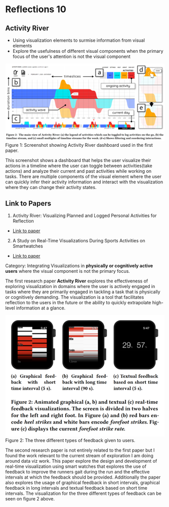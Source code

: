 Reflections 10
===

Activity River
-----------------
- Using visualization elements to surmise information from visual elements
- Explore the usefulness of different visual components when the primary focus of the user's attention is not the visual component



![Screenshot from Paper](/images/activityRiver.png)
Figure 1: Screenshot showing Activity River dashboard used in the first paper.

This screenshot shows a dashboard that helps the user visualize their actions in a timeline where the user can toggle between activities(take actions) and analyze their current and past activities while working on tasks. There are multiple components of the visual element where the user can quickly infer their activity information and interact with the visualization where they can change their activity states.

Link to Papers
-----------------
1. Activity River: Visualizing Planned and Logged Personal Activities for Reflection
  - [Link to paper](https://dl.acm.org/doi/pdf/10.1145/3399715.3399921)
2. A Study on Real-Time Visualizations During Sports Activities on Smartwatches
  - [Link to paper](https://dl.acm.org/doi/pdf/10.1145/3428361.3428409)

Category: Integrating Visualizations in **physically or cognitively active users** where the visual component is not the primary focus.

The first research paper **Activity River** explores the effectiveness of exploring visualization in domains where the user is actively engaged in tasks where they are primarily engaged in tackling a task that is physically or cognitively demanding. The visualization is a tool that facilitates reflection to the users in the future or the ability to quickly extrapolate high-level information at a glance.


![Screenshot for feedback for runners](/images/runnerFeedback.png)
Figure 2: The three different types of feedback given to users.

The second research paper is not entirely related to the first paper but I found the work relevant to the current stream of exploration I am doing around data viz work. This paper explore the design and development of real-time visualization using smart watches that explores the use of feedback to improve the runners gait during the run and the effective intervals at which the feedback should be provided. Additionally the paper also explores the usage of graphical feedback in short intervals, graphical feedback in long intervals and textual feedback based on short time intervals. The visualization for the three different types of feedback can be seen on figure 2 above.
